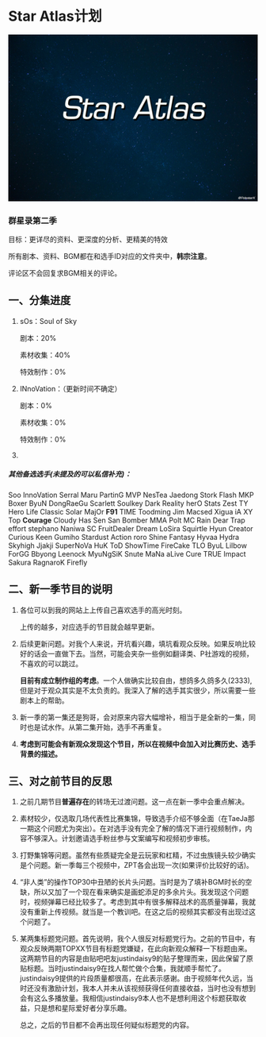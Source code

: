 # Star Atlas计划

![star-altas](assets/star-altas-1560082524953.jpg)

### 群星录第二季

目标：更详尽的资料、更深度的分析、更精美的特效

所有剧本、资料、BGM都在和选手ID对应的文件夹中，**韩宗注意**。

评论区不会回复求BGM相关的评论。

## 一、分集进度

1. sOs：Soul of Sky

   剧本：20%

   素材收集：40%

   特效制作：0%

2. INnoVation：（更新时间不确定）

   剧本：0%

   素材收集：0%

   特效制作：0%

3. 



##### 其他备选选手(未提及的可以私信补充)：

Soo InnoVation Serral  Maru PartinG MVP NesTea Jaedong Stork Flash MKP Boxer ByuN DongRaeGu Scarlett Soulkey  Dark Reality herO Stats Zest TY Hero Life Classic  Solar MajOr **F91** TIME Toodming Jim Macsed Xigua iA XY Top **Courage** Cloudy Has Sen San Bomber MMA Polt MC Rain Dear Trap effort stephano Naniwa SC FruitDealer Dream LoSira Squirtle Hyun Creator Curious  Keen  Gumiho Stardust Action roro Shine Fantasy Hyvaa Hydra Skyhigh Jjakji SuperNoVa HuK ToD ShowTime  FireCake TLO ByuL 	Lilbow ForGG Bbyong Leenock 	MyuNgSiK Snute MaNa aLive Cure TRUE  Impact Sakura RagnaroK Firefly 



## 二、新一季节目的说明

1. 各位可以到我的网站上上传自己喜欢选手的高光时刻。

   上传的越多，对应选手的节目就会越早更新。

2. 后续更新问题。对我个人来说，开坑看兴趣，填坑看观众反映。如果反响比较好的话会一直做下去。当然，可能会夹杂一些例如翻译类、P社游戏的视频，不喜欢的可以跳过。

   **目前有成立制作组的考虑**。一个人做确实比较自由，想鸽多久鸽多久(2333),但是对于观众其实是不太负责的。我深入了解的选手其实很少，所以需要一些剧本上的帮助。

3. 新一季的第一集还是狗哥，会对原来内容大幅增补，相当于是全新的一集，同时也是试水作。从第二集开始，选手不再重复。

4. **考虑到可能会有新观众发现这个节目，所以在视频中会加入对比赛历史、选手背景的描述。**

## 三、对之前节目的反思

1. 之前几期节目**普遍存在**的转场无过渡问题。这一点在新一季中会重点解决。

2. 素材较少，仅选取几场代表性比赛集锦，导致选手介绍不够全面（在TaeJa那一期这个问题尤为突出）。在对选手没有完全了解的情况下进行视频制作，内容不够深入。计划邀请选手粉丝参与文案编写和视频初步审核。

3. 打野集锦等问题。虽然有些质疑完全是云玩家和杠精，不过虫族镜头较少确实是个问题。新一季每三个视频中，ZPT各会出现一次(如果评价比较好的话)。

4. “非人类”的操作TOP30中丑陋的长片头问题。当时是为了填补BGM时长的空缺，所以又加了一个现在看来确实是画蛇添足的多余片头。我发现这个问题时，视频弹幕已经比较多了。考虑到其中有很多解释战术的高质量弹幕，我就没有重新上传视频。就当是一个教训吧。在这之后的视频其实都没有出现过这个问题了。

5. 某两集标题党问题。首先说明，我个人很反对标题党行为。之前的节目中，有观众反映两期TOPXX节目有标题党嫌疑，在此向新观众解释一下标题由来。这两期节目的内容是由贴吧吧友justindaisy9的贴子整理而来，因此保留了原贴标题。当时justindaisy9在找人帮忙做个合集，我就顺手帮忙了。justindaisy9提供的片段质量都很高，在此表示感谢。由于视频年代久远，当时还没有激励计划，我本人并未从该视频获得任何直接收益，当时也没有想到会有这么多播放量。我相信justindaisy9本人也不是想利用这个标题获取收益，只是想和星际爱好者分享乐趣。

   总之，之后的节目都不会再出现任何疑似标题党的内容。